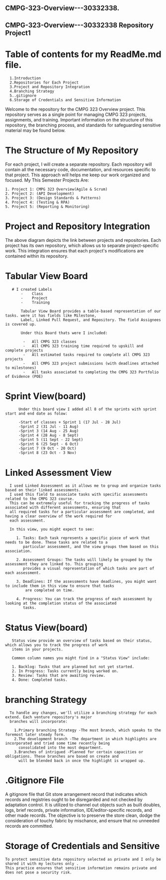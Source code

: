 ## CMPG-323-Overview---30332338.
## CMPG-323-Overview---30332338 Repository Project1

# Table of contents for my ReadMe.md file.

      1.Introduction
      2.Repositories for Each Project
      3.Project and Repository Integration
      4.Branching Strategy
      5..gitignore
      6.Storage of Credentials and Sensitive Information
      
Welcome to the repository for the CMPG 323 Overview project. 
This repository serves as a single point for managing CMPG 323 projects, assignments, and training. 
Important information on the structure of this repository, the branching process, and standards for safeguarding sensitive 
material may be found below.

# The Structure of My Repository

   For each project, I will create a separate repository. Each repository will contain all the necessary code, 
   documentation, and resources specific to that project. This approach will helps me keep our work organized and focused.
    My This Semester Projects Are:
    
    1. Project 1: CMPG 323 Overview(Agile & Scrum)
    2. Project 2: (API Development)
    3. Project 3: (Design Standards & Patterns)
    4. Project 4: (Testing & RPA)
    5. Project 5: (Reporting & Monitoring)
  
# Project and Repository Integration 
      
     

   The above diagram depicts the link between projects and repositories. Each project has its own repository, which allows 
   us to separate project-specific work. This integration ensures that each project's modifications are contained within 
   its repository.
   
     
# Tabular View Board
       # I created Labels
           -	Class
           -	Project
           -	Training
           
           Tabular View Board provides a table-based representation of our tasks. were it has fields like Milestone, 
           Label, Linked Pull Request, and Repository. The field Assignees is covered up.
           
           Under this Board thats were I included:
           
            -	All CMPG 323 classes
            -	All CMPG 323 training time required to upskill and complete projects
            -	All estimated tasks required to complete all CMPG 323 projects
            -	All CMPG 323 project submissions (with deadlines attached to milestones)
            -	All tasks associated to completing the CMPG 323 Portfolio of Evidence (POE)

# Sprint View(board)
          Under this board view I added all 8 of the sprints with sprint start and end date as folow: 
        
          -Start of classes + Sprint 1 (17 Jul - 28 Jul)
          -Sprint 2 (31 Jul - 11 Aug)  
          -Sprint 3 (14 Aug - 25 Aug)
          -Sprint 4 (28 Aug - 8 Sept)
          -Sprint 5 (11 Sept - 22 Sept)
          -Sprint 6 (25 Sept - 6 Oct)
          -Sprint 7 (9 Oct - 20 Oct)
          -Sprint 8 (23 Oct - 3 Nov)
    
# Linked Assessment View 
      I used Linked Assessment as it allows me to group and organize tasks based on their linked assessments.
      I used this field to associate tasks with specific assessments related to the CMPG 323 course.
      This can be extremely useful for tracking the progress of tasks associated with different assessments, ensuring that 
      all required tasks for a particular assessment are completed, and having a clear overview of the work required for 
      each assessment.

      In this view, you might expect to see:

         1. Tasks: Each task represents a specific piece of work that needs to be done. These tasks are related to a 
            particular assessment, and the view groups them based on this association.
         
         2. Assessment Groups: The tasks will likely be grouped by the assessment they are linked to. This grouping 
            provides a visual representation of which tasks are part of each assessment.
         
         3. Deadlines: If the assessments have deadlines, you might want to include them in this view to ensure that tasks 
             are completed on time.
         
         4. Progress: You can track the progress of each assessment by looking at the completion status of the associated 
            tasks.
         
# Status View(board)
       Status view provide an overview of tasks based on their status, which allows you to track the progress of work 
       items in your projects.

       Common column names you might find in a "Status View" include:

       1. Backlog: Tasks that are planned but not yet started.
       2. In Progress: Tasks currently being worked on.
       3. Review: Tasks that are awaiting review.
       4. Done: Completed tasks.
       
  
# branching Strategy

      To handle any changes, we'll utilize a branching strategy for each extend. Each venture repository's major 
      branches will incorporate:
    
        1.Primary branching Strategy -The most branch, which speaks to the foremost later steady form.
        2.The development branch -The department in which highlights are incorporated and tried some time recently being 
          consolidated into the most department.
        3.Branches of intrigued -Planned for certain capacities or obligations. These branches are based on create and 
          will be blended back in once the highlight is wrapped up.

 # .Gitignore File

  A gitignore file that Git store arrangement record that indicates which records and registries ought to be disregarded 
  and not checked by adaptation control. It is utilized to channel out objects such as built doubles, logs, brief
  records, private information, IDE/editor-specific records, and other made records. The objective is to preserve the 
  store clean, dodge the consideration of touchy fabric by mischance, and ensure that no unneeded records are committed.

# Storage of Credentials and Sensitive

    To protect sensitive data repository selected as private and I only be shared it with my lectures only . 
    This practice ensures that sensitive information remains private and does not pose a security risk.
